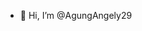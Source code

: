 - 👋 Hi, I’m @AgungAngely29

<!---
AgungAngely29/AgungAngely29 is a ✨ special ✨ repository because its `README.md` (this file) appears on your GitHub profile.
You can click the Preview link to take a look at your changes.
--->
